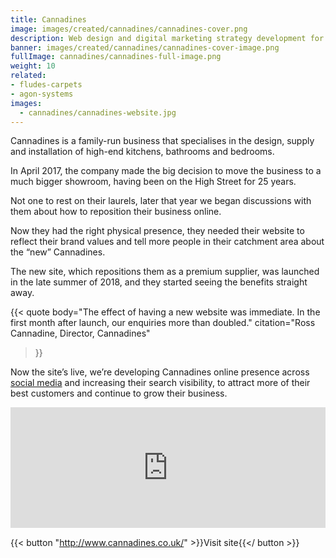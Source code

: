 ```yaml
---
title: Cannadines
image: images/created/cannadines/cannadines-cover.png
description: Web design and digital marketing strategy development for a leading Sussex business. 
banner: images/created/cannadines/cannadines-cover-image.png
fullImage: cannadines/cannadines-full-image.png
weight: 10
related:
- fludes-carpets
- agon-systems
images:
  - cannadines/cannadines-website.jpg
---
```


Cannadines is a family-run business that specialises in the design, supply and installation of high-end kitchens, bathrooms and bedrooms.

In April 2017, the company made the big decision to move the business to a much bigger showroom, having been on the High Street for 25 years.

Not one to rest on their laurels, later that year we began discussions with them about how to reposition their business online. 

Now they had the right physical presence, they needed their website to reflect their brand values and tell more people in their catchment area about the “new” Cannadines.

The new site, which repositions them as a premium supplier, was launched in the late summer of 2018, and they started seeing the benefits straight away.

{{< quote
	body="The effect of having a new website was immediate. In the first month after launch, our enquiries more than doubled."
	citation="Ross Cannadine, Director, Cannadines"
>}}

Now the site’s live, we’re developing Cannadines online presence across [social media](/creates/online-marketing/social-media/) and increasing their search visibility, to attract more of their best customers and continue to grow their business.

<div style="padding:38.33% 0 0 0;position:relative;"><iframe src="https://player.vimeo.com/video/294315866?autoplay=1&loop=1&color=ffffff&title=0&byline=0&portrait=0" style="position:absolute;top:0;left:0;width:100%;height:100%;" frameborder="0" webkitallowfullscreen mozallowfullscreen allowfullscreen></iframe></div><script src="https://player.vimeo.com/api/player.js"></script>

{{< button "http://www.cannadines.co.uk/" >}}Visit site{{</ button >}}
